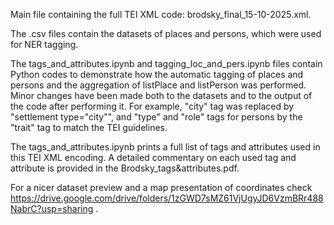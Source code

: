 Main file containing the full TEI XML code: brodsky_final_15-10-2025.xml.

The .csv files contain the datasets of places and persons, which were used for NER tagging.

The tags_and_attributes.ipynb and tagging_loc_and_pers.ipynb files contain Python codes to demonstrate how the automatic tagging of places and persons and the aggregation of listPlace and listPerson was performed. Minor changes have been made both to the datasets and to the output of the code after performing it. For example, "city" tag was replaced by "settlement type="city"", and "type" and "role" tags for persons by the "trait" tag to match the TEI guidelines.

The tags_and_attributes.ipynb prints a full list of tags and attributes used in this TEI XML encoding. A detailed commentary on each used tag and attribute is provided in the Brodsky_tags&attributes.pdf.

For a nicer dataset preview and a map presentation of coordinates check https://drive.google.com/drive/folders/1zGWD7sMZ61VjUgyJD6VzmBRr488NabrC?usp=sharing .
